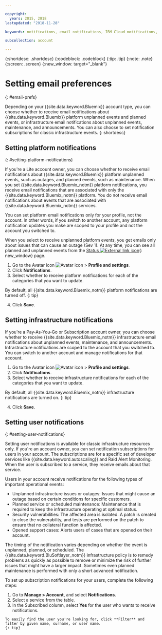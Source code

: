 ```yaml
---

copyright:
  years: 2015, 2018
lastupdated: "2018-11-28"

keywords: notifications, email notifications, IBM Cloud notifications, notification preferences

subcollection: account

---
```


{:shortdesc: .shortdesc}
{:codeblock: .codeblock}
{:tip: .tip}
{:note: .note}
{:screen: .screen}
{:new_window: target="_blank"}


# Setting email preferences
{: #email-prefs}

Depending on your {{site.data.keyword.Bluemix}} account type, you can choose whether to receive email notifications about {{site.data.keyword.Bluemix}} platform unplanned events and planned events, or infrastructure email notifications about unplanned events, maintenance, and announcements. You can also choose to set notification subscriptions for classic infrastructure events.
{: shortdesc}

## Setting platform notifications
{: #setting-platform-notifications}

If you're a Lite account owner, you can choose whether to receive email notifications about {{site.data.keyword.Bluemix}} platform unplanned events, such as outages, and planned events, such as maintenance. When you set {{site.data.keyword.Bluemix_notm}} platform notifications, you receive email notifications that are associated with only the {{site.data.keyword.Bluemix_notm}} platform. You do not receive email notifications about events that are associated with {{site.data.keyword.Bluemix_notm}} services.

You can set platform email notifications only for your profile, not the account. In other words, if you switch to another account, any platform notification updates you make are scoped to your profile and not the account you switched to.

When you select to receive unplanned platform events, you get emails only about issues that can cause an outage (Sev 1). At any time, you can see all planned and unplanned events from the [Status ![External link icon](../icons/launch-glyph.svg "External link icon")](https://cloud.ibm.com/status){: new_window} page.

1. Go to the Avatar icon ![Avatar icon](../icons/i-avatar-icon.svg) &gt; **Profile and settings**.
2. Click **Notifications**.
3. Select whether to receive platform notifications for each of the categories that you want to update.

  By default, all {{site.data.keyword.Bluemix_notm}} platform notifications are turned off.
  {: tip}

4. Click **Save**.

## Setting infrastructure notifications

If you're a Pay-As-You-Go or Subscription account owner, you can choose whether to receive {{site.data.keyword.Bluemix_notm}} infrastructure email notifications about unplanned events, maintenance, and announcements. Infrastructure notifications are scoped to the account that you switched to. You can switch to another account and manage notifications for that account.

1. Go to the Avatar icon ![Avatar icon](../icons/i-avatar-icon.svg) &gt; **Profile and settings**.
2. Click **Notifications**.
3. Select whether to receive infrastructure notifications for each of the categories that you want to update.

  By default, all {{site.data.keyword.Bluemix_notm}} infrastructure notifications are turned on.
  {: tip}

4. Click **Save**.

## Setting user notifications
{: #setting-user-notifications}

Setting user notifications is available for classic infrastructure resources only. If you're an account owner, you can set notification subscriptions for users in your account. The subscriptions are for a specific set of developer services like {{site.data.keyword.autoscaling}} and Raid Alert Monitoring. When the user is subscribed to a service, they receive emails about that service.  

Users in your account receive notifications for the following types of important operational events:

  * Unplanned infrastructure issues or outages: Issues that might cause an outage based on certain conditions for specific customers.
  * Planned service or scheduled maintenance: Maintenance that is required to keep the infrastructure operating at optimal status.
  * Security vulnerabilities: The affected area is isolated. A patch is created to close the vulnerability, and tests are performed on the patch to ensure that no collateral function is affected.
  * Opened support cases: Alerts users of cases that are opened on their account.

The timing of the notification varies depending on whether the event is unplanned, planned, or scheduled. The {{site.data.keyword.BluSoftlayer_notm}} infrastructure policy is to remedy problems as quickly as possible to remove or minimize the risk of further issues that might have a larger impact. Sometimes even planned maintenance is performed with only a short advanced notification.

To set up subscription notifications for your users, complete the following steps:

  1. Go to **Manage > Account**, and select **Notifications**.
  2. Select a service from the table.
  3. In the Subscribed column, select **Yes** for the user who wants to receive notifications.

    To easily find the user you're looking for, click **Filter** and filter by given name, surname, or user name.
    {: tip}
